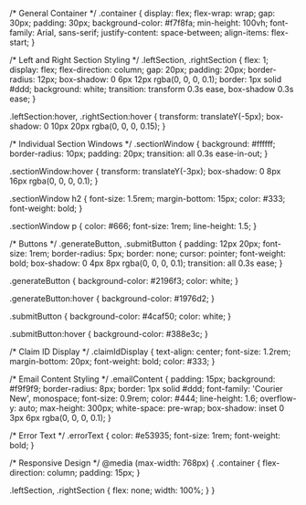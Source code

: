 /* General Container */
.container {
  display: flex;
  flex-wrap: wrap;
  gap: 30px;
  padding: 30px;
  background-color: #f7f8fa;
  min-height: 100vh;
  font-family: Arial, sans-serif;
  justify-content: space-between;
  align-items: flex-start;
}

/* Left and Right Section Styling */
.leftSection,
.rightSection {
  flex: 1;
  display: flex;
  flex-direction: column;
  gap: 20px;
  padding: 20px;
  border-radius: 12px;
  box-shadow: 0 6px 12px rgba(0, 0, 0, 0.1);
  border: 1px solid #ddd;
  background: white;
  transition: transform 0.3s ease, box-shadow 0.3s ease;
}

.leftSection:hover,
.rightSection:hover {
  transform: translateY(-5px);
  box-shadow: 0 10px 20px rgba(0, 0, 0, 0.15);
}

/* Individual Section Windows */
.sectionWindow {
  background: #ffffff;
  border-radius: 10px;
  padding: 20px;
  transition: all 0.3s ease-in-out;
}

.sectionWindow:hover {
  transform: translateY(-3px);
  box-shadow: 0 8px 16px rgba(0, 0, 0, 0.1);
}

.sectionWindow h2 {
  font-size: 1.5rem;
  margin-bottom: 15px;
  color: #333;
  font-weight: bold;
}

.sectionWindow p {
  color: #666;
  font-size: 1rem;
  line-height: 1.5;
}

/* Buttons */
.generateButton,
.submitButton {
  padding: 12px 20px;
  font-size: 1rem;
  border-radius: 5px;
  border: none;
  cursor: pointer;
  font-weight: bold;
  box-shadow: 0 4px 8px rgba(0, 0, 0, 0.1);
  transition: all 0.3s ease;
}

.generateButton {
  background-color: #2196f3;
  color: white;
}

.generateButton:hover {
  background-color: #1976d2;
}

.submitButton {
  background-color: #4caf50;
  color: white;
}

.submitButton:hover {
  background-color: #388e3c;
}

/* Claim ID Display */
.claimIdDisplay {
  text-align: center;
  font-size: 1.2rem;
  margin-bottom: 20px;
  font-weight: bold;
  color: #333;
}

/* Email Content Styling */
.emailContent {
  padding: 15px;
  background: #f9f9f9;
  border-radius: 8px;
  border: 1px solid #ddd;
  font-family: 'Courier New', monospace;
  font-size: 0.9rem;
  color: #444;
  line-height: 1.6;
  overflow-y: auto;
  max-height: 300px;
  white-space: pre-wrap;
  box-shadow: inset 0 3px 6px rgba(0, 0, 0, 0.1);
}

/* Error Text */
.errorText {
  color: #e53935;
  font-size: 1rem;
  font-weight: bold;
}

/* Responsive Design */
@media (max-width: 768px) {
  .container {
    flex-direction: column;
    padding: 15px;
  }

  .leftSection,
  .rightSection {
    flex: none;
    width: 100%;
  }
}

